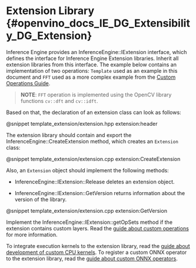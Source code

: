 # Extension Library {#openvino_docs_IE_DG_Extensibility_DG_Extension}

Inference Engine provides an InferenceEngine::IExtension interface, which defines the interface for Inference Engine Extension libraries.
Inherit all extension libraries from this interface. The example below contains an implementation of two operations: `Template`
used as an example in this document and `FFT` used as a more complex example from the [Custom Operations Guide](../../HOWTO/Custom_Layers_Guide.md).

> **NOTE**: `FFT` operation is implemented using the OpenCV library functions `cv::dft` and `cv::idft`.

Based on that, the declaration of an extension class can look as follows:

@snippet template_extension/extension.hpp extension:header

The extension library should contain and export the InferenceEngine::CreateExtension method, which creates an `Extension` class:

@snippet template_extension/extension.cpp extension:CreateExtension

Also, an `Extension` object should implement the following methods:

* InferenceEngine::IExtension::Release deletes an extension object.

* InferenceEngine::IExtension::GetVersion returns information about the version of the library.

@snippet template_extension/extension.cpp extension:GetVersion

Implement the InferenceEngine::IExtension::getOpSets method if the extension contains custom layers. 
Read the [guide about custom operations](AddingNGraphOps.md) for more information.

To integrate execution kernels to the extension library, read the [guide about development of custom CPU kernels](CPU_Kernel.md).
To register a custom ONNX operator to the extension library, read the [guide about custom ONNX operators](Custom_ONNX_Ops.md).
